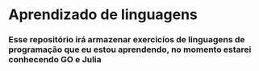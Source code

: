 # Aprendizado de linguagens

### Esse repositório irá armazenar exercicíos de linguagens de programação que eu estou aprendendo, no momento estarei conhecendo GO e Julia
